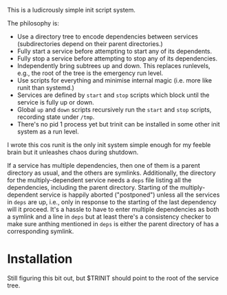 This is a ludicrously simple init script system.

The philosophy is:

* Use a directory tree to encode dependencies between services (subdirectories depend on their parent directories.)
* Fully start a service before attempting to start any of its dependents.
* Fully stop a service before attempting to stop any of its dependencies.
* Independently bring subtrees up and down. This replaces runlevels, e.g., the root of the tree is the emergency run level.
* Use scripts for everything and minimise internal magic (i.e. more like runit than systemd.)
* Services are defined by `start` and `stop` scripts which block until the service is fully up or down.
* Global `up` and `down` scripts recursively run the `start` and `stop` scripts, recording state under `/tmp`.
* There's no pid 1 process yet but trinit can be installed in some other init system as a run level.

I wrote this cos runit is the only init system simple enough for my feeble brain but it unleashes chaos during shutdown.

If a service has multiple dependencies, then one of them is a parent directory as usual, and the others are symlinks. Additionally, the directory for the multiply-dependent service needs a `deps` file listing all the dependencies, including the parent directory. Starting of the multiply-dependent service is happily aborted ("postponed") unless all the services in `deps` are up, i.e., only in response to the starting of the last dependency will it proceed. It's a hassle to have to enter multiple dependencies as both a symlink and a line in `deps` but at least there's a consistency checker to make sure anthing mentioned in `deps` is either the parent directory of has a corresponding symlink.

# Installation

Still figuring this bit out, but $TRINIT should point to the root of the service tree.



